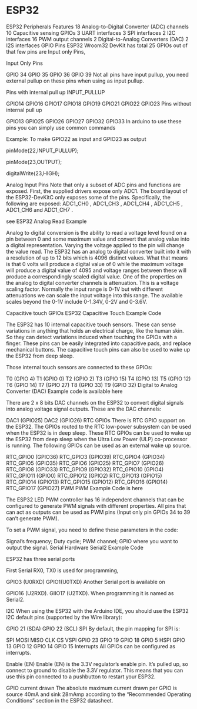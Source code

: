 # ESP32

ESP32 Peripherals Features
18 Analog-to-Digital Converter (ADC) channels
10 Capacitive sensing GPIOs
3 UART interfaces
3 SPI interfaces
2 I2C interfaces
16 PWM output channels
2 Digital-to-Analog Converters (DAC)
2 I2S interfaces
GPIO Pins
ESP32 Wroom32 DevKit has total 25 GPIOs out of that few pins are Input only Pins,

Input Only Pins

GPIO 34
GPIO 35
GPIO 36
GPIO 39
Not all pins have input pullup, you need external pullup on these pins when using as input pullup.

Pins with internal pull up INPUT_PULLUP

GPIO14
GPIO16
GPIO17
GPIO18
GPIO19
GPIO21
GPIO22
GPIO23
Pins without internal pull up

GPIO13
GPIO25
GPIO26
GPIO27
GPIO32
GPIO33
In arduino to use these pins you can simply use common commands

Example: To make GPIO22 as input and GPIO23 as output

pinMode(22,INPUT_PULLUP);

pinMode(23,OUTPUT);

digitalWrite(23,HIGH);

Analog Input Pins
Note that only a subset of ADC pins and functions are exposed. First, the supplied drivers expose only ADC1. The board layout of the ESP32-DevKitC only exposes some of the pins. Specifically, the following are exposed: ADC1_CH0 , ADC1_CH3 , ADC1_CH4 , ADC1_CH5 , ADC1_CH6 and ADC1_CH7 .

see ESP32 Analog Read Example

Analog to digital conversion is the ability to read a voltage level found on a pin between 0 and some maximum value and convert that analog value into a digital representation. Varying the voltage applied to the pin will change the value read. The ESP32 has an analog to digital converter built into it with a resolution of up to 12 bits which is 4096 distinct values. What that means is that 0 volts will produce a digital value of 0 while the maximum voltage will produce a digital value of 4095 and voltage ranges between these will produce a correspondingly scaled digital value.
One of the properties on the analog to digital converter channels is attenuation. This is a voltage scaling factor. Normally the input range is 0-1V but with different attenuations we can scale the input voltage into this range. The available scales beyond the 0-1V include 0-1.34V, 0-2V and 0-3.6V.

Capacitive touch GPIOs
ESP32 Capacitive Touch Example Code

The ESP32 has 10 internal capacitive touch sensors. These can sense variations in anything that holds an electrical charge, like the human skin. So they can detect variations induced when touching the GPIOs with a finger. These pins can be easily integrated into capacitive pads, and replace mechanical buttons. The capacitive touch pins can also be used to wake up the ESP32 from deep sleep.

Those internal touch sensors are connected to these GPIOs:

T0 (GPIO 4)
T1 (GPIO 0)
T2 (GPIO 2)
T3 (GPIO 15)
T4 (GPIO 13)
T5 (GPIO 12)
T6 (GPIO 14)
T7 (GPIO 27)
T8 (GPIO 33)
T9 (GPIO 32)
Digital to Analog Converter (DAC)
Example code is available here

There are 2 x 8 bits DAC channels on the ESP32 to convert digital signals into analog voltage signal outputs. These are the DAC channels:

DAC1 (GPIO25)
DAC2 (GPIO26)
RTC GPIOs
There is RTC GPIO support on the ESP32. The GPIOs routed to the RTC low-power subsystem can be used when the ESP32 is in deep sleep. These RTC GPIOs can be used to wake up the ESP32 from deep sleep when the Ultra Low Power (ULP) co-processor is running. The following GPIOs can be used as an external wake up source.

RTC_GPIO0 (GPIO36)
RTC_GPIO3 (GPIO39)
RTC_GPIO4 (GPIO34)
RTC_GPIO5 (GPIO35)
RTC_GPIO6 (GPIO25)
RTC_GPIO7 (GPIO26)
RTC_GPIO8 (GPIO33)
RTC_GPIO9 (GPIO32)
RTC_GPIO10 (GPIO4)
RTC_GPIO11 (GPIO0)
RTC_GPIO12 (GPIO2)
RTC_GPIO13 (GPIO15)
RTC_GPIO14 (GPIO13)
RTC_GPIO15 (GPIO12)
RTC_GPIO16 (GPIO14)
RTC_GPIO17 (GPIO27)
PWM
PWM Example Code is here

The ESP32 LED PWM controller has 16 independent channels that can be configured to generate PWM signals with different properties. All pins that can act as outputs can be used as PWM pins (Input only pin GPIOs 34 to 39 can’t generate PWM).

To set a PWM signal, you need to define these parameters in the code:

Signal’s frequency;
Duty cycle;
PWM channel;
GPIO where you want to output the signal.
Serial
Hardware Serial2 Example Code

ESP32 has three serial ports

First Serial RX0, TX0 is used for programming,

GPIO3 (U0RXD)
GPIO1(U0TXD)
Another Serial port is available on

GPIO16 (U2RXD).
GIIO17 (U2TXD).
When programming it is named as Serial2.

I2C
When using the ESP32 with the Arduino IDE, you should use the ESP32 I2C default pins (supported by the Wire library):

GPIO 21 (SDA)
GPIO 22 (SCL)
SPI
By default, the pin mapping for SPI is:

SPI	MOSI	MISO	CLK	CS
VSPI	GPIO 23	GPIO 19	GPIO 18	GPIO 5
HSPI	GPIO 13	GPIO 12	GPIO 14	GPIO 15
Interrupts
All GPIOs can be configured as interrupts.

Enable (EN)
Enable (EN) is the 3.3V regulator’s enable pin. It’s pulled up, so connect to ground to disable the 3.3V regulator. This means that you can use this pin connected to a pushbutton to restart your ESP32.

GPIO current drawn
The absolute maximum current drawn per GPIO is source 40mA  and sink 28mAmp according to the “Recommended Operating Conditions” section in the ESP32 datasheet.
